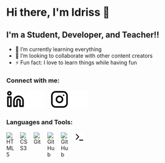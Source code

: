 # Hi there, I'm Idriss 👋

## I'm a Student, Developer, and Teacher!!

- 🌱 I’m currently learning everything
- 👯 I’m looking to collaborate with other content creators
- ⚡ Fun fact: I love to learn things while having fun

### Connect with me:

[![website](./img/linkedin-light.svg)](https://www.linkedin.com/in/idriss-said-8865b2200/#gh-light-mode-only)
[![website](./img/linkedin-dark.svg)](https://www.linkedin.com/in/idriss-said-8865b2200/#gh-dark-mode-only)
&nbsp;&nbsp;
[![website](./img/instagram-light.svg)](https://instagram.com/idriss_974_#gh-light-mode-only)
[![website](./img/instagram-dark.svg)](https://instagram.com/idriss_974_#gh-dark-mode-only)
&nbsp;&nbsp;

### Languages and Tools:

[<img align="left" alt="HTML5" width="26px" src="https://cdn.jsdelivr.net/gh/devicons/devicon/icons/html5/html5-original.svg" style="padding-right:10px;" />][repo]
[<img align="left" alt="CSS3" width="26px" src="https://cdn.jsdelivr.net/gh/devicons/devicon/icons/css3/css3-original.svg" style="padding-right:10px;" />][repo]
[<img align="left" alt="Git" width="26px" src="https://cdn.jsdelivr.net/gh/devicons/devicon/icons/git/git-original.svg" style="padding-right:10px;" />][repo]
[<img align="left" alt="GitHub" width="26px" src="https://user-images.githubusercontent.com/3369400/139447912-e0f43f33-6d9f-45f8-be46-2df5bbc91289.png" style="padding-right:10px;" />][repo]
[<img align="left" alt="GitHub" width="26px" src="https://user-images.githubusercontent.com/3369400/139448065-39a229ba-4b06-434b-bc67-616e2ed80c8f.png" style="padding-right:10px;" />][repo]
[<img align="left" alt="Terminal" width="26px" src="./img/terminal-light.svg" />][repo]

[repo]: https://github.com/IdrissSaid?tab=repositories